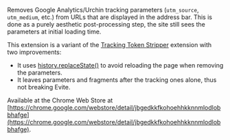 Removes Google Analytics/Urchin tracking parameters (`utm_source`, `utm_medium`, etc.) from URLs that are displayed in the address bar. This is done as a purely aesthetic post-processing step, the site still sees the parameters at initial loading time.

This extension is a variant of the [Tracking Token Stripper](https://chrome.google.com/webstore/detail/kcpnkledgcbobhkgimpbmejgockkplob) extension with two improvements:

* It uses [history.replaceState()](http://www.whatwg.org/specs/web-apps/current-work/multipage/history.html#dom-history-replacestate) to avoid reloading the page when removing the parameters.
* It leaves parameters and fragments after the tracking ones alone, thus not breaking Evite.

Available at the Chrome Web Store at [https://chrome.google.com/webstore/detail/jbgedkkfkohoehhkknnmlodlobbhafge](https://chrome.google.com/webstore/detail/jbgedkkfkohoehhkknnmlodlobbhafge).
